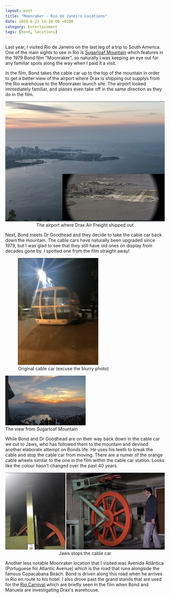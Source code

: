 ```yaml
---
layout: post
title: "Moonraker - Rio de Janeiro Locations"
date: 2020-6-23 14:30:00 +0100
category: Entertainment
tags: [bond, locations]
---
```


Last year, I visited Rio de Janeiro on the last leg of a trip to South America. One of the main sights to see in Rio is [Sugarloaf Mountain][sugar] which features in the 1979 Bond film "Moonraker", so naturally I was keeping an eye out for any familiar spots along the way when I paid it a visit. 

In the film, Bond takes the cable car up to the top of the mountain in order to get a better view of the airport where Drax is shipping out supplys from the Rio warehouse to the Moonraker launch site. The airport looked immediately familiar, and planes even take off in the same direction as they do in the film.

<center>
	<img src="/images/2020/6/rio-airport-moonraker.png" alt="Rio Airport" class="image-single" />
	<figcaption>The airport where Drax Air Freight shipped out</figcaption>
</center>

Next, Bond meets Dr Goodhead and they decide to take the cable car back down the mountain. The cable cars have naturally been upgraded since 1979, but I was glad to see that they still have old ones on display from decades gone by. I spotted one from the film straight away!

<figure>
	<img src="/images/2020/6/cable-car.png" width="254" />
	<figcaption>Original cable car (excuse the blurry photo)</figcaption>
</figure>

<figleft>
	<img src="/images/2020/6/sugarloaf-view.png" width="254" />
	<figcaption>The view from Sugarloaf Mountain</figcaption>
</figleft>

While Bond and Dr Goodhead are on their way back down in the cable car we cut to Jaws, who has followed them to the mountain and devised another elaborate attempt on Bonds life. He uses his teeth to break the cable and stop the cable car from moving. There are a numer of the orange cable wheels similar to the one in the film within the cable car station. Looks like the colour hasn't changed over the past 40 years.

<center>
	<img src="/images/2020/6/cable-car-cog.png" alt="Cable Car Cog" class="image-single" />
	<figcaption>Jaws stops the cable car</figcaption>
</center>

Another less notable Moonraker location that I visited was Avenida Atlântica (Portuguese for Atlantic Avenue) which is the road that runs alongside the famous Copacabana Beach. Bond is driven along this road when he arrives in Rio en route to his hotel. I also drove past the grand stands that are used for the [Rio Carnival][carnival] which are briefly seen in the film when Bond and Manuela are investigating Drax's warehouse.

[sugar]:https://en.wikipedia.org/wiki/Sugarloaf_Mountain
[carnival]:https://en.wikipedia.org/wiki/Rio_Carnival
